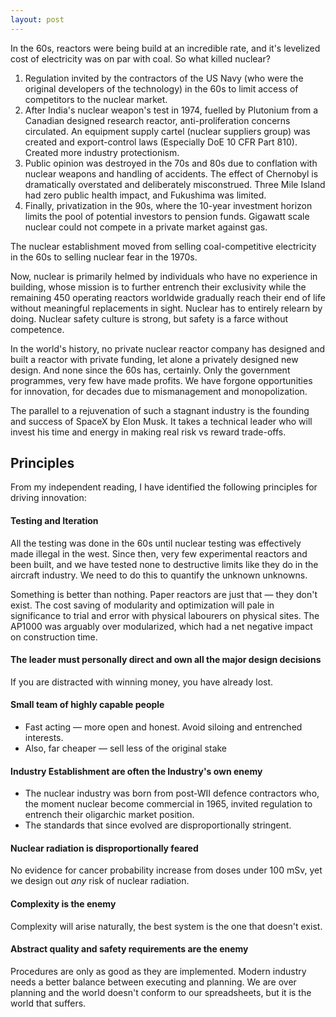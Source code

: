 ```yaml
---
layout: post
---
```


In the 60s, reactors were being build at an incredible rate, and it's levelized cost of electricity was on par with coal. So what killed nuclear?
1. Regulation invited by the contractors of the US Navy (who were the original developers of the technology) in the 60s to limit access of competitors to the nuclear market.
2. After India's nuclear weapon's test in 1974, fuelled by Plutonium from a Canadian designed research reactor, anti-proliferation concerns circulated. An equipment supply cartel (nuclear suppliers group) was created and export-control laws (Especially DoE 10 CFR Part 810). Created more industry protectionism.
3. Public opinion was destroyed in the 70s and 80s due to conflation with nuclear weapons and handling of accidents. The effect of Chernobyl is dramatically overstated and deliberately misconstrued.  Three Mile Island had zero public health impact, and Fukushima was limited.
4. Finally, privatization in the 90s, where the 10-year investment horizon limits the pool of potential investors to pension funds. Gigawatt scale nuclear could not compete in a private market against gas.

The nuclear establishment moved from selling coal-competitive electricity in the 60s to selling nuclear fear in the 1970s.

Now, nuclear is primarily helmed by individuals who have no experience in building, whose mission is to further entrench their exclusivity while the remaining 450 operating reactors worldwide gradually reach their end of life without meaningful replacements in sight. Nuclear has to entirely relearn by doing. Nuclear safety culture is strong, but safety is a farce without competence.

In the world's history, no private nuclear reactor company has designed and built a reactor with private funding, let alone a privately designed new design. And none since the 60s has, certainly. Only the government programmes, very few have made profits. We have forgone opportunities for innovation, for decades due to mismanagement and monopolization.

The parallel to a rejuvenation of such a stagnant industry is the founding and success of SpaceX by Elon Musk. It takes a technical leader who will invest his time and energy in making real risk vs reward trade-offs.

## Principles

From my independent reading, I have identified the following principles for driving innovation:

#### Testing and Iteration

All the testing was done in the 60s until nuclear testing was effectively made illegal in the west. Since then, very few experimental reactors and been built, and we have tested none to destructive limits like they do in the aircraft industry. We need to do this to quantify the unknown unknowns.

Something is better than nothing. Paper reactors are just that — they don't exist. The cost saving of modularity and optimization will pale in significance to trial and error with physical labourers on physical sites. The AP1000 was arguably over modularized, which had a net negative impact on construction time.

#### The leader must personally direct and own all the major design decisions

If you are distracted with winning money, you have already lost.

#### Small team of highly capable people

- Fast acting — more open and honest. Avoid siloing and entrenched interests.
- Also, far cheaper — sell less of the original stake

#### Industry Establishment are often the Industry's own enemy

- The nuclear industry was born from post-WII defence contractors who, the moment nuclear become commercial in 1965, invited regulation to entrench their oligarchic market position.
- The standards that since evolved are disproportionally stringent.

#### Nuclear radiation is disproportionally feared

No evidence for cancer probability increase from doses under 100 mSv, yet we design out _any_ risk of nuclear radiation.

#### Complexity is the enemy

Complexity will arise naturally, the best system is the one that doesn't exist.

#### Abstract quality and safety requirements are the enemy

Procedures are only as good as they are implemented. Modern industry needs a better balance between executing and planning. We are over planning and the world doesn't conform to our spreadsheets, but it is the world that suffers.
